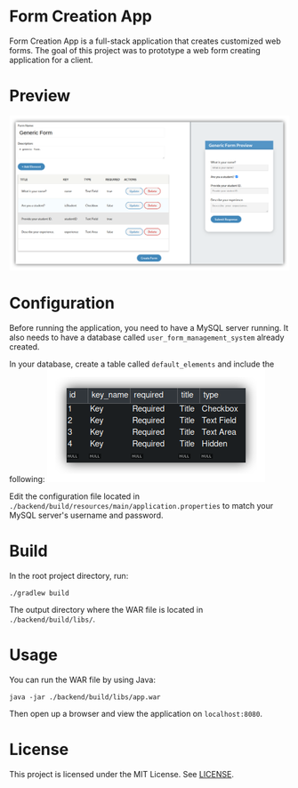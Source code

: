 # Form Creation App

Form Creation App is a full-stack application that creates customized web forms. The goal of this project was to prototype a web form creating application for a client.

# Preview
<img src="./images/preview.png">


# Configuration
Before running the application, you need to have a MySQL server running. It also needs to have a database called `user_form_management_system` already created.

In your database, create a table called `default_elements` and include the following:
<img src = "./images/default_elements.png">

Edit the configuration file located in `./backend/build/resources/main/application.properties` to match your MySQL server's username and password.

# Build
In the root project directory, run:
```
./gradlew build
```
The output directory where the WAR file is located in `./backend/build/libs/`.

# Usage
You can run the WAR file by using Java:
```
java -jar ./backend/build/libs/app.war
```

Then open up a browser and view the application on `localhost:8080`.

# License
This project is licensed under the MIT License. See [LICENSE](./LICENSE).

